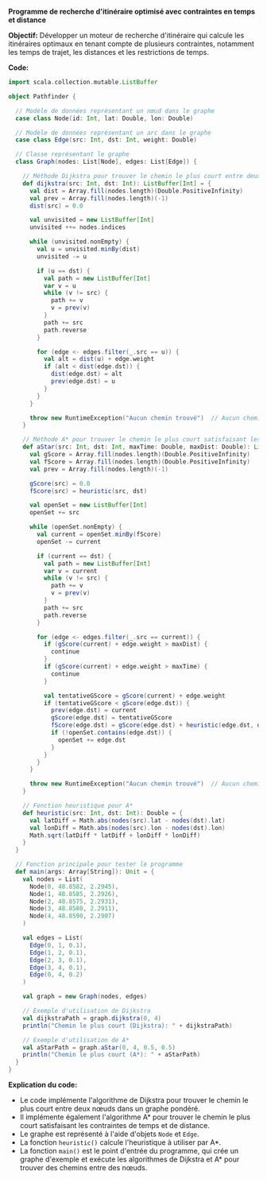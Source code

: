 **Programme de recherche d'itinéraire optimisé avec contraintes en temps et distance**

**Objectif:** Développer un moteur de recherche d'itinéraire qui calcule les itinéraires optimaux en tenant compte de plusieurs contraintes, notamment les temps de trajet, les distances et les restrictions de temps.

**Code:**

```scala
import scala.collection.mutable.ListBuffer

object Pathfinder {

  // Modèle de données représentant un nœud dans le graphe
  case class Node(id: Int, lat: Double, lon: Double)

  // Modèle de données représentant un arc dans le graphe
  case class Edge(src: Int, dst: Int, weight: Double)

  // Classe représentant le graphe
  class Graph(nodes: List[Node], edges: List[Edge]) {

    // Méthode Dijkstra pour trouver le chemin le plus court entre deux nœuds
    def dijkstra(src: Int, dst: Int): ListBuffer[Int] = {
      val dist = Array.fill(nodes.length)(Double.PositiveInfinity)
      val prev = Array.fill(nodes.length)(-1)
      dist(src) = 0.0

      val unvisited = new ListBuffer[Int]
      unvisited ++= nodes.indices

      while (unvisited.nonEmpty) {
        val u = unvisited.minBy(dist)
        unvisited -= u

        if (u == dst) {
          val path = new ListBuffer[Int]
          var v = u
          while (v != src) {
            path += v
            v = prev(v)
          }
          path += src
          path.reverse
        }

        for (edge <- edges.filter(_.src == u)) {
          val alt = dist(u) + edge.weight
          if (alt < dist(edge.dst)) {
            dist(edge.dst) = alt
            prev(edge.dst) = u
          }
        }
      }

      throw new RuntimeException("Aucun chemin trouvé")  // Aucun chemin trouvé
    }

    // Méthode A* pour trouver le chemin le plus court satisfaisant les contraintes de temps et de distance
    def aStar(src: Int, dst: Int, maxTime: Double, maxDist: Double): ListBuffer[Int] = {
      val gScore = Array.fill(nodes.length)(Double.PositiveInfinity)
      val fScore = Array.fill(nodes.length)(Double.PositiveInfinity)
      val prev = Array.fill(nodes.length)(-1)

      gScore(src) = 0.0
      fScore(src) = heuristic(src, dst)

      val openSet = new ListBuffer[Int]
      openSet += src

      while (openSet.nonEmpty) {
        val current = openSet.minBy(fScore)
        openSet -= current

        if (current == dst) {
          val path = new ListBuffer[Int]
          var v = current
          while (v != src) {
            path += v
            v = prev(v)
          }
          path += src
          path.reverse
        }

        for (edge <- edges.filter(_.src == current)) {
          if (gScore(current) + edge.weight > maxDist) {
            continue
          }
          if (gScore(current) + edge.weight > maxTime) {
            continue
          }

          val tentativeGScore = gScore(current) + edge.weight
          if (tentativeGScore < gScore(edge.dst)) {
            prev(edge.dst) = current
            gScore(edge.dst) = tentativeGScore
            fScore(edge.dst) = gScore(edge.dst) + heuristic(edge.dst, dst)
            if (!openSet.contains(edge.dst)) {
              openSet += edge.dst
            }
          }
        }
      }

      throw new RuntimeException("Aucun chemin trouvé")  // Aucun chemin trouvé
    }

    // Fonction heuristique pour A*
    def heuristic(src: Int, dst: Int): Double = {
      val latDiff = Math.abs(nodes(src).lat - nodes(dst).lat)
      val lonDiff = Math.abs(nodes(src).lon - nodes(dst).lon)
      Math.sqrt(latDiff * latDiff + lonDiff * lonDiff)
    }
  }

  // Fonction principale pour tester le programme
  def main(args: Array[String]): Unit = {
    val nodes = List(
      Node(0, 48.8582, 2.2945),
      Node(1, 48.8585, 2.2926),
      Node(2, 48.8575, 2.2931),
      Node(3, 48.8580, 2.2911),
      Node(4, 48.8590, 2.2907)
    )

    val edges = List(
      Edge(0, 1, 0.1),
      Edge(1, 2, 0.1),
      Edge(2, 3, 0.1),
      Edge(3, 4, 0.1),
      Edge(0, 4, 0.2)
    )

    val graph = new Graph(nodes, edges)

    // Exemple d'utilisation de Dijkstra
    val dijkstraPath = graph.dijkstra(0, 4)
    println("Chemin le plus court (Dijkstra): " + dijkstraPath)

    // Exemple d'utilisation de A*
    val aStarPath = graph.aStar(0, 4, 0.5, 0.5)
    println("Chemin le plus court (A*): " + aStarPath)
  }
}
```

**Explication du code:**

* Le code implémente l'algorithme de Dijkstra pour trouver le chemin le plus court entre deux nœuds dans un graphe pondéré.
* Il implémente également l'algorithme A* pour trouver le chemin le plus court satisfaisant les contraintes de temps et de distance.
* Le graphe est représenté à l'aide d'objets `Node` et `Edge`.
* La fonction `heuristic()` calcule l'heuristique à utiliser par A*.
* La fonction `main()` est le point d'entrée du programme, qui crée un graphe d'exemple et exécute les algorithmes de Dijkstra et A* pour trouver des chemins entre des nœuds.